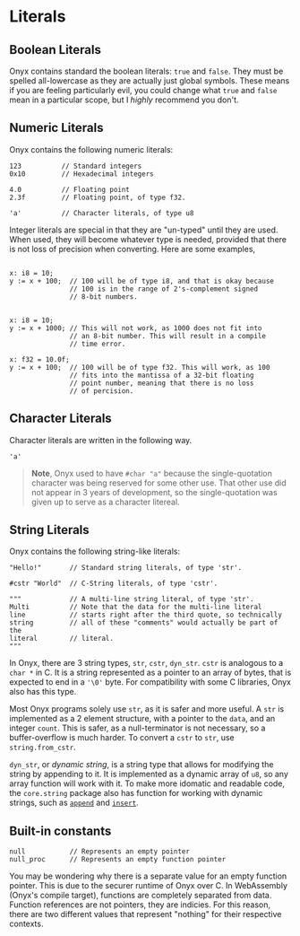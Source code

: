 # Literals
## Boolean Literals
Onyx contains standard the boolean literals: `true` and `false`.  They must be spelled all-lowercase as they are actually just global symbols. These means if you are feeling particularly evil, you could change what `true` and `false` mean in a particular scope, but I *highly* recommend you don't.

## Numeric Literals
Onyx contains the following numeric literals:
```onyx
123          // Standard integers
0x10         // Hexadecimal integers

4.0          // Floating point
2.3f         // Floating point, of type f32.

'a'          // Character literals, of type u8
```

Integer literals are special in that they are "un-typed" until they are used. When used, they will become whatever type is needed, provided that there is not loss of precision when converting.
Here are some examples,
```onyx

x: i8 = 10;
y := x + 100;  // 100 will be of type i8, and that is okay because
			   // 100 is in the range of 2's-complement signed
			   // 8-bit numbers.


x: i8 = 10;
y := x + 1000; // This will not work, as 1000 does not fit into
			   // an 8-bit number. This will result in a compile
			   // time error.

x: f32 = 10.0f;
y := x + 100;  // 100 will be of type f32. This will work, as 100
			   // fits into the mantissa of a 32-bit floating
			   // point number, meaning that there is no loss
			   // of percision.
```

## Character Literals
Character literals are written in the following way.
```onyx
'a'
```
> **Note**, Onyx used to have `#char "a"` because the single-quotation character was being reserved for some other use. That other use did not appear in 3 years of development, so the single-quotation was given up to serve as a character litereal.

## String Literals
Onyx contains the following string-like literals:
```onyx
"Hello!"       // Standard string literals, of type 'str'.

#cstr "World"  // C-String literals, of type 'cstr'.

"""            // A multi-line string literal, of type 'str'.
Multi          // Note that the data for the multi-line literal
line           // starts right after the third quote, so technically
string         // all of these "comments" would actually be part of the
literal        // literal.
"""
```
In Onyx, there are 3 string types, `str`, `cstr`, `dyn_str`. `cstr` is analogous to a `char *` in C. It is a string represented as a pointer to an array of bytes, that is expected to end in a `'\0'` byte. For compatibility with some C libraries, Onyx also has this type.

Most Onyx programs solely use `str`, as it is safer and more useful. A `str` is implemented as a 2 element structure, with a pointer to the `data`, and an integer `count`. This is safer, as a null-terminator is not necessary, so a buffer-overflow is much harder. To convert a `cstr` to `str`, use
`string.from_cstr`.

`dyn_str`, or *dynamic string*, is a string type that allows for modifying the string by appending to it. It is implemented as a dynamic array of `u8`, so any array function will work with it. To make more idomatic and readable code, the `core.string` package also has function for working with dynamic strings, such as [`append`](https://docs.onyxlang.io/packages/core.string#append) and [`insert`](https://docs.onyxlang.io/packages/core.string#insert).

## Built-in constants
```onyx
null           // Represents an empty pointer
null_proc      // Represents an empty function pointer
```
You may be wondering why there is a separate value for an empty function pointer. This is due to the securer runtime of Onyx over C. In WebAssembly (Onyx's compile target), functions are completely separated from data. Function references are not pointers, they are indicies. For this reason, there are two different values that represent "nothing" for their respective contexts.
